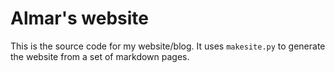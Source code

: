 # Almar's website

This is the source code for my website/blog. It uses `makesite.py` to generate
the website from a set of markdown pages.
